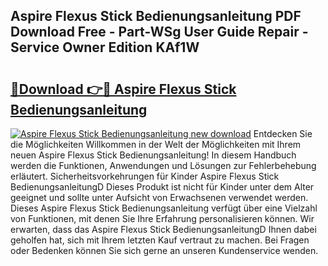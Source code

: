 ## Aspire Flexus Stick Bedienungsanleitung PDF Download Free - Part-WSg User Guide Repair - Service Owner Edition KAf1W

# <h2><a href="http://df5bdsl.blite.top/?on=Aspire+Flexus+Stick+Bedienungsanleitung">🔗Download 👉🔴 Aspire Flexus Stick Bedienungsanleitung</a></h2>

[![Aspire Flexus Stick Bedienungsanleitung new download](https://i.imgur.com/lujVjoI.png)](http://df5bdsl.blite.top/?on=Aspire+Flexus+Stick+Bedienungsanleitung)
Entdecken Sie die Möglichkeiten Willkommen in der Welt der Möglichkeiten mit Ihrem neuen Aspire Flexus Stick Bedienungsanleitung! In diesem Handbuch werden die Funktionen, Anwendungen und Lösungen zur Fehlerbehebung erläutert. Sicherheitsvorkehrungen für Kinder Aspire Flexus Stick BedienungsanleitungD Dieses Produkt ist nicht für Kinder unter dem Alter geeignet und sollte unter Aufsicht von Erwachsenen verwendet werden. Dieses Aspire Flexus Stick Bedienungsanleitung verfügt über eine Vielzahl von Funktionen, mit denen Sie Ihre Erfahrung personalisieren können. Wir erwarten, dass das Aspire Flexus Stick BedienungsanleitungD Ihnen dabei geholfen hat, sich mit Ihrem letzten Kauf vertraut zu machen. Bei Fragen oder Bedenken können Sie sich gerne an unseren Kundenservice wenden.
